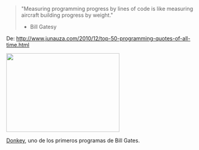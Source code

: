<html><body><blockquote>"Measuring programming progress by lines of code is like measuring aircraft building progress by weight."

- Bill Gatesy</blockquote>

De: <a href="http://www.junauza.com/2010/12/top-50-programming-quotes-of-all-time.html" target="_blank">http://www.junauza.com/2010/12/top-50-programming-quotes-of-all-time.html</a>



<a href="http://en.wikipedia.org/wiki/File:Bill_Gates_mugshot.png"><img class="size-medium wp-image-3002" title="Bill_Gates_mugshot" src="/wp-content/uploads/2010/12/Bill_Gates_mugshot-300x209.png" alt="" width="300" height="209"></a>



<a href="http://en.wikipedia.org/wiki/DONKEY.BAS" target="_blank">Donkey</a>, uno de los primeros programas de Bill Gates.</body></html>